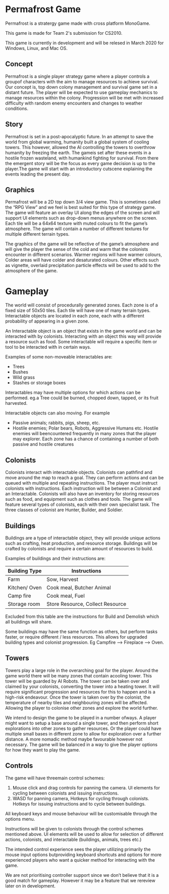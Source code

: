 # Permafrost Game
Permafrost is a stratergy game made with cross platform MonoGame.

This game is made for Team 2's submission for CS2010.

This game is currently in development and will be relesed in March 2020 for Windows, Linux, and Mac OS.

## Concept
Permafrost is a single player strategy game where a player controls a groupof characters with the aim to manage resources to achieve survival. Our concept is, top down colony management and survival game set in a distant future. The player will be expected to use gameplay mechanics to manage resources within the colony. Progression will be met with increased difficulty with random enemy encounters and changes to weather conditions.
## Story
Permafrost is set in a post-apocalyptic future. In an attempt to save the world from global warming, humanity built a global system of cooling towers. This however, allowed the AI controlling the towers to overthrow humanity by freezing the earth. The gameis set after these events in a hostile frozen wasteland, with humankind fighting for survival. From there the emergent story will be the focus as every game decision is up to the player.The game will start with an introductory cutscene explaining the events leading the present day.
## Graphics
Permafrost will be a 2D top down 3/4 view game. This is sometimes called the “RPG View” and we feel is best suited for this type of strategy game. The game will feature an overlay UI along the edges of the screen and will support UI elements such as drop-down menus anywhere on the screen. Each tile will be a 64x64 texture with muted colours to fit the game’s atmosphere. The game will contain a number of different textures for multiple different terrain types.

The graphics of the game will be reflective of the game’s atmosphere and will give the player the sense of the cold and warm that the colonists encounter in different scenarios. Warmer regions will have warmer colours, Colder areas will have colder and desaturated colours. Other effects such as vignette, overlaid precipitation particle effects will be used to add to the atmosphere of the game.
# Gameplay
The world will consist of procedurally generated zones. Each zone is of a fixed size of 50x50 tiles. Each tile will have one of many terrain types. Interactable objects are located in each zone, each with a different probability of appearing in a given zone.

An Interactable object is an object that exists in the game world and can be interacted with by colonists. Interacting with an object this way will provide a resource such as food. Some interactable will require a specific item or tool to be interacted with in certain ways.

Examples of some non-moveable interactables are:
  - Trees
  - Bushes
  - Wild grass
  - Stashes or storage boxes

Interactables may have multiple options for which actions can be performed. eg.a Tree could be burned, chopped down, tapped, or its fruit harvested.

Interactable objects can also moving. For example
  - Passive animals; rabbits, pigs, sheep, etc.
  - Hostile enemies; Polar bears, Robots, Aggressive Humans etc. 
Hostile enemies will beencountered frequently in many zones that the player may explorer. Each zone has a chance of containing a number of both passive and hostile creatures
## Colonists
Colonists interact with interactable objects. Colonists can pathfind and move around the map to reach a goal. They can perform actions and can be queued with multiple and repeating instructions. The player must instruct colonists with instructions. Each instruction will be between a Colonist and an Interactable. Colonists will also have an inventory for storing resources such as food, and equipment such as clothes and tools.
The game will feature several types of colonists, each with their own specialist task.
The three classes of colonist are Hunter, Builder, and Soldier.

## Buildings
Buildings are a type of interactable object, they will provide unique actions such as crafting, heat production, and resource storage. Buildings will be crafted by colonists and require a certain amount of resources to build.

Examples of buildings and their instructions are:

| Building Type | Instructions |
| ------------- | ------------ |
| Farm          | Sow, Harvest |
| Kitchen/ Oven | Cook meal, Butcher Animal |
| Camp fire     | Cook meal, Fuel |
| Storage room  | Store Resource, Collect Resource |

Excluded from this table are the instructions for Build and Demolish which all buildings will share.

Some buildings may have the same function as others, but perform tasks faster, or require different / less resources. This allows for upgraded building types and colonist progression. Eg Campfire --> Fireplace --> Oven.

## Towers
Towers play a large role in the overarching goal for the player. Around the game world there will be many zones that contain acooling tower. This tower will be guarded by AI Robots. The tower can be taken over and claimed by your colonists, converting the tower into a heating tower. It will require significant progression and resources for this to happen and is a high-risk endeavour. Once the tower is taken over by the colonist, the temperature of nearby tiles and neighbouring zones will be affected. Allowing the player to colonise other zones and explore the world further.

We intend to design the game to be played in a number ofways. A player might want to setup a base around a single tower, and then perform short explorations into other zones to gather resources. Or the player could have multiple small bases in different zone to allow for exploration over a further distance. A more nomadic method maybe favourable however not necessary. The game will be balanced in a way to give the player options for how they want to play the game.

## Controls
The game will have threemain control schemes:
1. Mouse click and drag controls for panning the camera. UI elements for cycling between colonists and issuing instructions.
2. WASD for panning camera, Hotkeys for cycling through colonists. Hotkeys for issuing instructions and to cycle between buildings.

All keyboard keys and mouse behaviour will be customisable through the options menu.

Instructions will be given to colonists through the control schemes mentioned above. UI elements will be used to allow for selection of different actions, colonists, and interactable (buildings, animals, trees etc.)

The intended control experience sees the player utilizing primarily the mouse input options butproviding keyboard shortcuts and options for more experienced players who want a quicker method for interacting with the game.

We are not prioritising controller support since we don’t believe that it is a good match for gameplay. However it may be a feature that we rereview later on in development.
